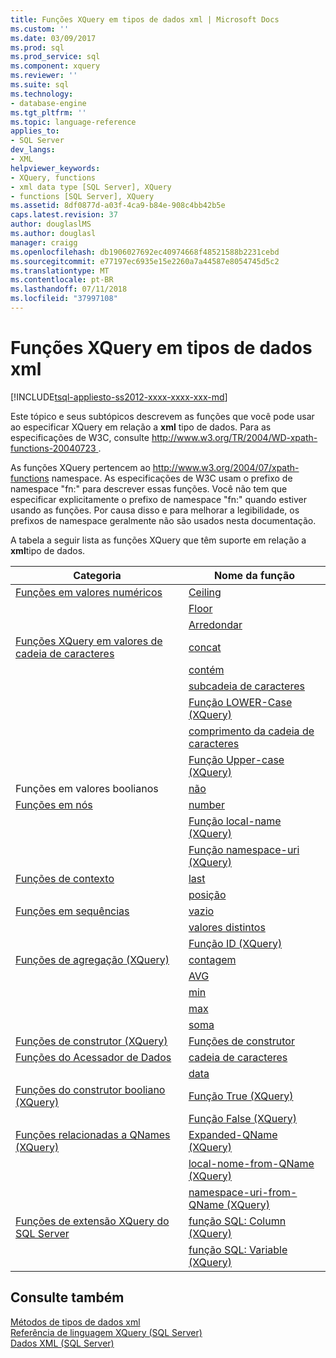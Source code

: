 ```yaml
---
title: Funções XQuery em tipos de dados xml | Microsoft Docs
ms.custom: ''
ms.date: 03/09/2017
ms.prod: sql
ms.prod_service: sql
ms.component: xquery
ms.reviewer: ''
ms.suite: sql
ms.technology:
- database-engine
ms.tgt_pltfrm: ''
ms.topic: language-reference
applies_to:
- SQL Server
dev_langs:
- XML
helpviewer_keywords:
- XQuery, functions
- xml data type [SQL Server], XQuery
- functions [SQL Server], XQuery
ms.assetid: 8df0877d-a03f-4ca9-b84e-908c4bb42b5e
caps.latest.revision: 37
author: douglaslMS
ms.author: douglasl
manager: craigg
ms.openlocfilehash: db1906027692ec40974668f48521588b2231cebd
ms.sourcegitcommit: e77197ec6935e15e2260a7a44587e8054745d5c2
ms.translationtype: MT
ms.contentlocale: pt-BR
ms.lasthandoff: 07/11/2018
ms.locfileid: "37997108"
---
```

# <a name="xquery-functions-against-the-xml-data-type"></a>Funções XQuery em tipos de dados xml
[!INCLUDE[tsql-appliesto-ss2012-xxxx-xxxx-xxx-md](../includes/tsql-appliesto-ss2012-xxxx-xxxx-xxx-md.md)]

  Este tópico e seus subtópicos descrevem as funções que você pode usar ao especificar XQuery em relação a **xml** tipo de dados. Para as especificações de W3C, consulte [ http://www.w3.org/TR/2004/WD-xpath-functions-20040723 ](http://go.microsoft.com/fwlink/?LinkId=4873).  
  
 As funções XQuery pertencem ao http://www.w3.org/2004/07/xpath-functions namespace. As especificações de W3C usam o prefixo de namespace "fn:" para descrever essas funções. Você não tem que especificar explicitamente o prefixo de namespace "fn:" quando estiver usando as funções. Por causa disso e para melhorar a legibilidade, os prefixos de namespace geralmente não são usados nesta documentação.  
  
 A tabela a seguir lista as funções XQuery que têm suporte em relação a **xml**tipo de dados.  
  
|Categoria|Nome da função|  
|--------------|-------------------|  
|[Funções em valores numéricos](http://msdn.microsoft.com/library/d5740a32-b174-43b9-b64d-1cc6edc50cff)|[Ceiling](../xquery/numeric-values-functions-ceiling.md)|  
||[Floor](../xquery/numeric-values-functions-floor.md)|  
||[Arredondar](../xquery/numeric-values-functions-round.md)|  
|[Funções XQuery em valores de cadeia de caracteres](http://msdn.microsoft.com/library/2dccefef-5d90-4f56-bda7-4c1954d8a730)|[concat](../xquery/functions-on-string-values-concat.md)|  
||[contém](../xquery/functions-on-string-values-contains.md)|  
||[subcadeia de caracteres](../xquery/functions-on-string-values-substring.md)|  
||[Função LOWER-Case &#40;XQuery&#41;](../xquery/functions-on-string-values-lower-case.md)|  
||[comprimento da cadeia de caracteres](../xquery/functions-on-string-values-string-length.md)|  
||[Função Upper-case &#40;XQuery&#41;](../xquery/functions-on-string-values-upper-case.md)|  
|Funções em valores boolianos|[não](../xquery/functions-on-boolean-values-not-function.md)|  
|[Funções em nós](http://msdn.microsoft.com/library/09a8affa-3341-4f50-aebc-fdf529e00c08)|[number](../xquery/functions-on-nodes-number.md)|  
||[Função local-name (XQuery)](../xquery/functions-on-nodes-local-name.md)|  
||[Função namespace-uri (XQuery)](../xquery/functions-on-nodes-namespace-uri.md)|  
|[Funções de contexto](http://msdn.microsoft.com/library/f7d8af33-9de9-450c-a667-23dee3129b5f)|[last](../xquery/context-functions-last-xquery.md)|  
||[posição](../xquery/context-functions-position-xquery.md)|  
|[Funções em sequências](http://msdn.microsoft.com/library/672d2795-53ab-49c2-bf24-bc81a47ecd3f)|[vazio](../xquery/functions-on-sequences-empty.md)|  
||[valores distintos](../xquery/functions-on-sequences-distinct-values.md)|  
||[Função ID (XQuery)](../xquery/functions-on-sequences-id.md)|  
|[Funções de agregação &#40;XQuery&#41;](http://msdn.microsoft.com/library/be647ef1-291e-4a5d-ab18-07c759efe176)|[contagem](../xquery/aggregate-functions-count.md)|  
||[AVG](../xquery/aggregate-functions-avg.md)|  
||[min](../xquery/aggregate-functions-min.md)|  
||[max](../xquery/aggregate-functions-max.md)|  
||[soma](../xquery/aggregate-functions-sum.md)|  
|[Funções de construtor &#40;XQuery&#41;](../xquery/constructor-functions-xquery.md)|[Funções de construtor](../xquery/constructor-functions-xquery.md)|  
|[Funções do Acessador de Dados](../xquery/data-accessor-functions.md)|[cadeia de caracteres](../xquery/data-accessor-functions-string-xquery.md)|  
||[data](../xquery/data-accessor-functions-data-xquery.md)|  
|[Funções do construtor booliano &#40;XQuery&#41;](http://msdn.microsoft.com/library/fa907f39-d4b7-4495-b829-c788928e0f64)|[Função True (XQuery)](../xquery/boolean-constructor-functions-true-xquery.md)|  
||[Função False (XQuery)](../xquery/boolean-constructor-functions-false-xquery.md)|  
|[Funções relacionadas a QNames &#40;XQuery&#41;](http://msdn.microsoft.com/library/7e07eb26-f551-4b63-ab77-861684faff71)|[Expanded-QName (XQuery)](../xquery/functions-related-to-qnames-expanded-qname.md)|  
||[local-nome-from-QName (XQuery)](../xquery/functions-related-to-qnames-local-name-from-qname.md)|  
||[namespace-uri-from-QName (XQuery)](../xquery/functions-related-to-qnames-namespace-uri-from-qname.md)|  
|[Funções de extensão XQuery do SQL Server](http://msdn.microsoft.com/library/4bc5d499-5fec-4c3f-b11e-5ab5ef9d8f97)|[função SQL: Column (XQuery)](../xquery/xquery-extension-functions-sql-column.md)|  
||[função SQL: Variable (XQuery)](../xquery/xquery-extension-functions-sql-variable.md)|  
  
## <a name="see-also"></a>Consulte também  
 [Métodos de tipos de dados xml](../t-sql/xml/xml-data-type-methods.md)   
 [Referência de linguagem XQuery &#40;SQL Server&#41;](../xquery/xquery-language-reference-sql-server.md)   
 [Dados XML &#40;SQL Server&#41;](../relational-databases/xml/xml-data-sql-server.md)  
  
  
